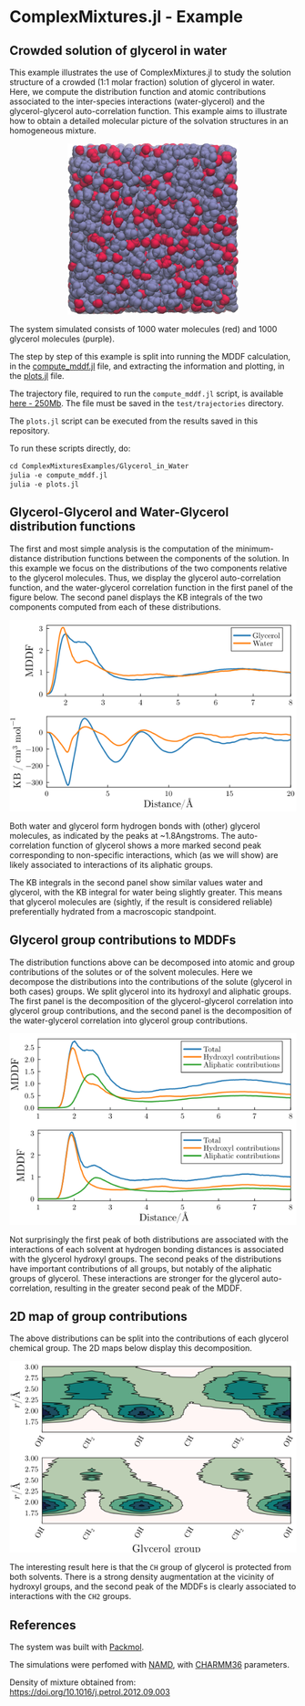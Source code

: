 # ComplexMixtures.jl - Example

## Crowded solution of glycerol in water

This example illustrates the use of ComplexMixtures.jl to study the solution structure of a crowded (1:1 molar fraction) solution of glycerol in water. Here, we compute the distribution function and atomic contributions associated to the inter-species interactions (water-glycerol) and the glycerol-glycerol auto-correlation function. This example aims to illustrate how to obtain a detailed molecular picture of the solvation structures in an homogeneous mixture. 

<center><img width=300px src="./system.png"></center>

The system simulated consists of 1000 water molecules (red) and 1000 glycerol molecules (purple).

The step by step of this example is split into running the MDDF calculation, in the [compute_mddf.jl](./compute_mddf.jl) file, and extracting the information and plotting, in the [plots.jl](./plots.jl) file. 

The trajectory file, required to run the `compute_mddf.jl` script, is available [here - 250Mb](https://drive.google.com/file/d/1BuXJ8AjBeduMSD2CkDJLDNxAAD2QNNg6/view?usp=sharing). The file must be saved in the `test/trajectories` directory. 

The `plots.jl` script can be executed from the results saved in this repository. 

To run these scripts directly, do:
```
cd ComplexMixturesExamples/Glycerol_in_Water
julia -e compute_mddf.jl
julia -e plots.jl
```

## Glycerol-Glycerol and Water-Glycerol distribution functions

The first and most simple analysis is the computation of the minimum-distance distribution functions between the components of the solution. In this example we focus on the distributions of the two components relative to the glycerol molecules. Thus, we display the glycerol auto-correlation function, and the water-glycerol correlation function in the first panel of the figure below. The second panel displays the KB integrals of the two components computed from each of these distributions. 

![](./results/mddf_kb.png)

Both water and glycerol form hydrogen bonds with (other) glycerol molecules, as indicated by the peaks at ~1.8Angstroms. The auto-correlation function of glycerol shows a more marked second peak corresponding to non-specific interactions, which (as we will show) are likely associated to interactions of its aliphatic groups. 

The KB integrals in the second panel show similar values water and glycerol, with the KB integral for water being slightly greater. This means that glycerol molecules are (sightly, if the result is considered reliable) preferentially hydrated from a macroscopic standpoint. 

## Glycerol group contributions to MDDFs

The distribution functions above can be decomposed into atomic and group contributions of the solutes or of the solvent molecules. Here we decompose the distributions into the contributions of the solute (glycerol in both cases) groups. We split glycerol into its hydroxyl and aliphatic groups. The first panel is the decomposition of the glycerol-glycerol correlation into glycerol group contributions, and the second panel is the decomposition of the water-glycerol correlation into glycerol group contributions. 

![](./results/mddf_groups.png)

Not surprisingly the first peak of both distributions are associated with the interactions of each solvent at hydrogen bonding distances is associated with the glycerol hydroxyl groups. The second peaks of the distributions have important contributions of all groups, but notably of the aliphatic groups of glycerol. These interactions are stronger for the glycerol auto-correlation, resulting in the greater second peak of the MDDF. 

## 2D map of group contributions

The above distributions can be split into the contributions of each glycerol chemical group. The 2D maps below display this decomposition. 

![](./results/map2D_glyc_glyc.png)

The interesting result here is that the `CH` group of glycerol is protected from both solvents. There is a strong density augmentation at the vicinity of hydroxyl groups, and the second peak of the MDDFs is clearly associated to interactions with the `CH2` groups. 

## References

The system was built with [Packmol](http://m3g.iqm.unicamp.br/packmol).

The simulations were perfomed with [NAMD](https://www.ks.uiuc.edu/Research/namd/), with [CHARMM36](https://www.charmm.org) parameters. 

Density of mixture obtained from: https://doi.org/10.1016/j.petrol.2012.09.003